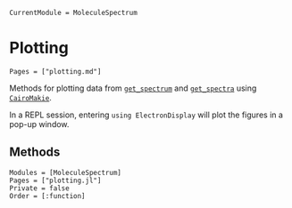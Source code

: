 ```@meta
CurrentModule = MoleculeSpectrum
```

# Plotting
```@index
Pages = ["plotting.md"]
```

Methods for plotting data from [`get_spectrum`](@ref) and
[`get_spectra`](@ref) using
[`CairoMakie`](https://makie.juliaplots.org/stable/documentation/backends/cairomakie/).

In a REPL session, entering `using ElectronDisplay` will plot the figures in a
pop-up window.

## Methods
```@autodocs
Modules = [MoleculeSpectrum]
Pages = ["plotting.jl"]
Private = false
Order = [:function]
```